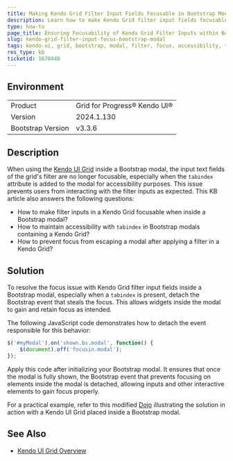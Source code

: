 ```yaml
---
title: Making Kendo Grid Filter Input Fields Focusable in Bootstrap Modal
description: Learn how to make Kendo Grid filter input fields focusable when using them inside a Bootstrap modal, even with tabindex attribute set for accessibility.
type: how-to
page_title: Ensuring Focusability of Kendo Grid Filter Inputs within Bootstrap Modals
slug: kendo-grid-filter-input-focus-bootstrap-modal
tags: kendo-ui, grid, bootstrap, modal, filter, focus, accessibility, tabindex
res_type: kb
ticketid: 1670448
---
```


## Environment

<table>
<tbody>
<tr>
<td>Product</td>
<td>Grid for Progress® Kendo UI®</td>
</tr>
<tr>
<td>Version</td>
<td>2024.1.130</td>
</tr>
<tr>
<td>Bootstrap Version</td>
<td>v3.3.6</td>
</tr>
</tbody>
</table>

## Description

When using the [Kendo UI Grid](https://docs.telerik.com/kendo-ui/api/javascript/ui/grid) inside a Bootstrap modal, the input text fields of the grid's filter are no longer focusable, especially when the `tabindex` attribute is added to the modal for accessibility purposes. This issue prevents users from interacting with the filter inputs as expected. This KB article also answers the following questions:
- How to make filter inputs in a Kendo Grid focusable when inside a Bootstrap modal?
- How to maintain accessibility with `tabindex` in Bootstrap modals containing a Kendo Grid?
- How to prevent focus from escaping a modal after applying a filter in a Kendo Grid?

## Solution

To resolve the focus issue with Kendo Grid filter input fields inside a Bootstrap modal, especially when a `tabindex` is present, detach the Bootstrap event that steals the focus. This allows widgets inside the modal to gain and retain focus as intended.

The following JavaScript code demonstrates how to detach the event responsible for this behavior:

```javascript
$('#myModal').on('shown.bs.modal', function() {
    $(document).off('focusin.modal');
});
```

Apply this code after initializing your Bootstrap modal. It ensures that once the modal is fully shown, the Bootstrap event that prevents focusing on elements inside the modal is detached, allowing inputs and other interactive elements to gain focus properly.

For a practical example, refer to this modified [Dojo](https://dojo.telerik.com/SGbabJFq/2) illustrating the solution in action with a Kendo UI Grid placed inside a Bootstrap modal.

## See Also

- [Kendo UI Grid Overview](https://docs.telerik.com/kendo-ui/controls/grid/overview)
